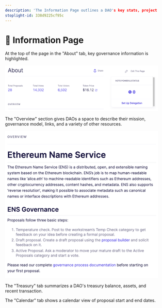```yaml
---
description: 'The Information Page outlines a DAO's key stats, project description, and governance process.'
stoplight-id: 338d9225cf95c
---
```


# 📖 Information Page

At the top of the page in the "About" tab, key governance information is highlighted.

![](<../../../.gitbook/assets/image (28).png>)

The "Overview" section gives DAOs a space to describe their mission, governance model, links, and a variety of other resources.

![](<../../../.gitbook/assets/image (34).png>)

The "Treasury" tab summarizes a DAO's treasury balance, assets, and recent transaction.

The "Calendar" tab shows a calendar view of proposal start and end dates.

